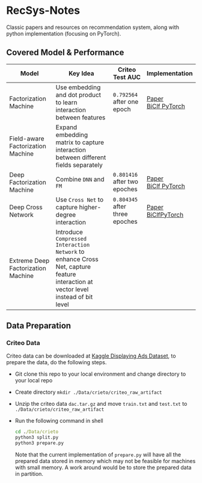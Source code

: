 # RecSys-Notes

Classic papers and resources on recommendation system, along with python implementation (focusing on PyTorch).

## Covered Model & Performance

Model | Key Idea | Criteo Test AUC | Implementation
--- | --- | --- | ---
Factorization Machine | Use embedding and dot product to learn interaction between features | `0.792564` after one epoch | [Paper](https://github.com/ywu94/RecSys-Notes/blob/master/Papers/Factorization%20Machine.pdf)<br/>[BiClf PyTorch](https://github.com/ywu94/RecSys-Notes/blob/master/Implementations/FM_BinClf_Torch.py)
Field-aware Factorization Machine | Expand embedding matrix to capture interaction between different fields separately | | | [Paper](https://github.com/ywu94/RecSys-Notes/blob/master/Papers/Field-aware%20Factorization%20Machine.pdf)
Deep Factorization Machine | Combine `DNN` and `FM` | `0.801416` after two epoches | [Paper](https://github.com/ywu94/RecSys-Notes/blob/master/Papers/DeepFM-%20A%20Factorization-Machine%20based%20Neural%20Network%20for%20CTR%20Prediction.pdf)<br/>[BiClf PyTorch](https://github.com/ywu94/RecSys-Notes/blob/master/Implementations/DeepFM_BinClf_Torch.py)
Deep Cross Network | Use `Cross Net` to capture higher-degree interaction | `0.804345` after three epoches | [Paper](https://github.com/ywu94/RecSys-Notes/blob/master/Papers/Deep%20%26%20Cross%20Network%20for%20Ads%20Click%20Prediction.pdf)<br/>[BiClfPyTorch](https://github.com/ywu94/RecSys-Notes/blob/master/Implementations/DCN_BinClf_Torch.py)
Extreme Deep Factorization Machine | Introduce `Compressed Interaction Network` to enhance Cross Net, capture feature interaction at vector level instead of bit level | | 

## Data Preparation

### Criteo Data

Criteo data can be downloaded at [Kaggle Displaying Ads Dataset](http://labs.criteo.com/2014/02/download-kaggle-display-advertising-challenge-dataset/), to prepare the data, do the following steps.

* Git clone this repo to your local environment and change directory to your local repo

* Create directory `mkdir ./Data/crieto/criteo_raw_artifact`

* Unzip the criteo data `dac.tar.gz` and move `train.txt` and `test.txt` to `./Data/crieto/criteo_raw_artifact`

* Run the following command in shell

   ```bat
   cd ./Data/crieto
   python3 split.py
   python3 prepare.py
   ```
   
   Note that the current implementation of `prepare.py` will have all the prepared data stored in memory which may not be feasible for machines with small memory. A work around would be to store the prepared data in partition.


